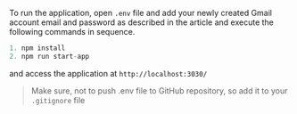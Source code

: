 To run the application, open `.env` file and add your newly created Gmail account email and password as described in the article and execute the following commands in sequence.

```js
1. npm install
2. npm run start-app
```

and access the application at `http://localhost:3030/`

> Make sure, not to push .env file to GitHub repository, so add it to your `.gitignore` file
